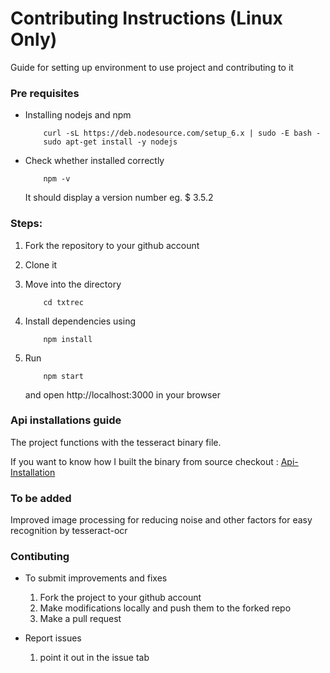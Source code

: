 # Contributing Instructions (Linux Only)

Guide for setting up environment to use project and contributing to it

### Pre requisites
* Installing nodejs and npm

    ```
        curl -sL https://deb.nodesource.com/setup_6.x | sudo -E bash -
        sudo apt-get install -y nodejs
    ```
* Check whether installed correctly
    
    ``` 
        npm -v
    ```
    It should display a version number eg. $ 3.5.2 
       
### Steps:

1. Fork the repository to your github account

2. Clone it 

3. Move into the directory  
           
    ```
        cd txtrec
    ```       
3. Install dependencies using 
       
    ```
        npm install
    ``` 
5. Run 

    ```
        npm start
    ```
    and open http://localhost:3000 in your browser 

### Api installations guide 
    
The project functions with the tesseract binary file.
     
If you want to know how I built the binary from source checkout : [Api-Installation](https://github.com/omkarprabhu-98/TxtRec/blob/master/API-INSTALLATION.md)     
    
    
### To be added

Improved image processing for reducing noise and other factors for easy recognition by tesseract-ocr

### Contibuting

* To submit improvements and fixes
    1. Fork the project to your github account
    2. Make modifications locally and push them to the forked repo
    3. Make a pull request
    
* Report issues
    1. point it out in the issue tab 